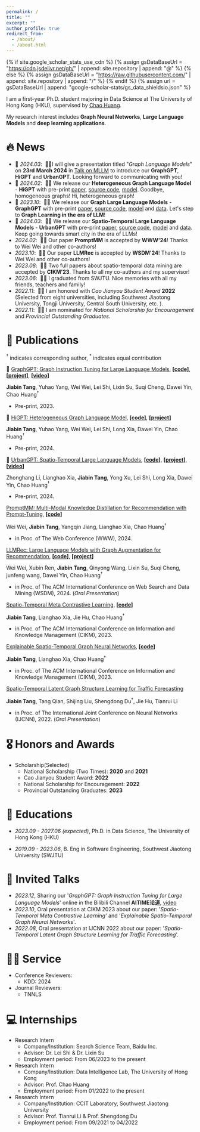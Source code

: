 ```yaml
---
permalink: /
title: ""
excerpt: ""
author_profile: true
redirect_from: 
  - /about/
  - /about.html
---
```


{% if site.google_scholar_stats_use_cdn %}
{% assign gsDataBaseUrl = "https://cdn.jsdelivr.net/gh/" | append: site.repository | append: "@" %}
{% else %}
{% assign gsDataBaseUrl = "https://raw.githubusercontent.com/" | append: site.repository | append: "/" %}
{% endif %}
{% assign url = gsDataBaseUrl | append: "google-scholar-stats/gs_data_shieldsio.json" %}

<span class='anchor' id='about-me'></span>

I am a first-year Ph.D. student majoring in Data Science at The University of Hong Kong (HKU), supervised by [Chao Huang](https://sites.google.com/view/chaoh). 

My research interest includes **Graph Neural Networks**, **Large Language Models** and **deep learning applications**.


# 🔥 News
- 🎯 *2024.03*: &nbsp;🎉🎉I will give a presentation titled "*Graph Language Models*" on **23rd** **March 2024** in [Talk on MLLM](https://www.mllm-ai.com/home) to introduce our **GraphGPT**, **HiGPT** and **UrbanGPT**. Looking forward to communicating with you! 
- 🎯 *2024.02*: &nbsp;🎉🎉 We release our **Heterogeneous Graph Language Model** - **HiGPT** with pre-print [paper](https://arxiv.org/abs/2402.16024), [source code](https://github.com/HKUDS/HiGPT), [model](https://huggingface.co/Jiabin99/HiGPT). Goodbye, homogeneous graphs! Hi, heterogeneous graph!
- 🎯 *2023.10*: &nbsp;🎉🎉 We release our **Graph Large Language Models** - **GraphGPT** with pre-print [paper](https://arxiv.org/abs/2310.13023), [source code](https://github.com/HKUDS/GraphGPT), [model](https://huggingface.co/Jiabin99/GraphGPT-7B-mix-all) and [data](https://huggingface.co/datasets/Jiabin99/Arxiv-PubMed-mix-NC-LP). Let's step to **Graph Learning in the era of LLM**!
- 🎯 *2024.03*: &nbsp;🎉🎉 We release our **Spatio-Temporal Large Language Models** - **UrbanGPT** with pre-print [paper](https://arxiv.org/abs/2403.00813), [source code](https://github.com/HKUDS/UrbanGPT), [model](https://huggingface.co/datasets/bjdwh/checkpoints) and [data](https://huggingface.co/datasets/bjdwh/ST_data_urbangpt). Keep going towards smart city in the era of LLMs!
- *2024.02*: &nbsp;🎉🎉 Our paper **PromptMM** is accepted by **WWW'24**! Thanks to Wei Wei and other co-authors!
- *2023.10*: &nbsp;🎉🎉 Our paper **LLMRec** is accepted by **WSDM'24**! Thanks to Wei Wei and other co-authors!
- *2023.08*: &nbsp;🎉🎉 Two full papers about spatio-temporal data mining are accepted by **CIKM'23**. Thanks to all my co-authors and my supervisor!
- *2023.06*: &nbsp;🎉🎉 I graduated from SWJTU. Nice memories with all my friends, teachers and family!
- *2022.11*: &nbsp;🎉🎉 I am honored with *Cao Jianyou Student Award* **2022** (Selected from eight universities, including Southwest Jiaotong University, Tongji University, Central South University, etc. ).
- *2022.11*: &nbsp;🎉🎉 I am nominated for *National Scholarship for Encouragement* and *Provincial Outstanding Graduates*.

# 📝 Publications 

$^{\dagger}$ indicates corresponding author, $^{*}$ indicates equal contribution

🎯 [GraphGPT: Graph Instruction Tuning for Large Language Models](https://arxiv.org/abs/2310.13023), **[[code](https://github.com/HKUDS/GraphGPT)]**, **[[project](https://graphgpt.github.io/)]**, **[[video](https://www.bilibili.com/video/BV1YQ4y1E7jW/?spm_id_from=333.999.0.0&vd_source=e4217e0b912c93c99f59f1489308a356)]**

**Jiabin Tang**, Yuhao Yang, Wei Wei, Lei Shi, Lixin Su, Suqi Cheng, Dawei Yin, Chao Huang$^{\dagger}$

- Pre-print, 2023.

🎯 [HiGPT: Heterogeneous Graph Language Model](https://arxiv.org/abs/2402.16024), **[[code](https://github.com/HKUDS/HiGPT)]**, **[[project](https://higpt-hku.github.io/)]**

**Jiabin Tang**, Yuhao Yang, Wei Wei, Lei Shi, Long Xia, Dawei Yin, Chao Huang$^{\dagger}$

- Pre-print, 2024.

🎯 [UrbanGPT: Spatio-Temporal Large Language Models](https://arxiv.org/abs/2403.00813), **[[code](https://github.com/HKUDS/UrbanGPT)]**, **[[project](https://urban-gpt.github.io/)]**, **[[video](https://www.youtube.com/watch?v=4BIbQt-EIAM)]**

Zhonghang Li, Lianghao Xia, **Jiabin Tang**, Yong Xu, Lei Shi, Long Xia, Dawei Yin, Chao Huang$^{\dagger}$

- Pre-print, 2024.

[PromptMM: Multi-Modal Knowledge Distillation for Recommendation with Prompt-Tuning](https://arxiv.org/abs/2402.17188), **[[code](https://github.com/HKUDS/LLMRec)]**

Wei Wei, **Jiabin Tang**, Yangqin Jiang, Lianghao Xia, Chao Huang$^{\dagger}$

- in Proc. of The Web Conference (WWW), 2024.

[LLMRec: Large Language Models with Graph Augmentation for Recommendation](https://arxiv.org/abs/2311.00423), **[[code](https://github.com/HKUDS/LLMRec)]**, **[[project](https://llmrec.github.io/)]**

Wei Wei, Xubin Ren, **Jiabin Tang**, Qinyong Wang, Lixin Su, Suqi Cheng, junfeng wang, Dawei Yin, Chao Huang$^{\dagger}$

- in Proc. of The ACM International Conference on Web Search and Data Mining (WSDM), 2024. (*Oral Presentation*)

[Spatio-Temporal Meta Contrastive Learning](https://dl.acm.org/doi/abs/10.1145/3583780.3615065), **[[code](https://github.com/HKUDS/CL4ST)]**

**Jiabin Tang**, Lianghao Xia, Jie Hu, Chao Huang$^{\dagger}$

- in Proc. of The ACM International Conference on Information and Knowledge Management (CIKM), 2023.

[Explainable Spatio-Temporal Graph Neural Networks](https://dl.acm.org/doi/abs/10.1145/3583780.3614871), **[[code](https://github.com/HKUDS/STExplainer)]**

**Jiabin Tang**, Lianghao Xia, Chao Huang$^{\dagger}$

- in Proc. of The ACM International Conference on Information and Knowledge Management (CIKM), 2023.

[Spatio-Temporal Latent Graph Structure Learning for Traffic Forecasting](https://ieeexplore.ieee.org/document/9892191)

**Jiabin Tang**, Tang Qian, Shijing Liu, Shengdong Du$^{\dagger}$, Jie Hu, Tianrui Li

- in Proc. of The International Joint Conference on Neural Networks (IJCNN), 2022. (*Oral Presentation*)

# 🎖 Honors and Awards
* Scholarship(Selected)
  * National Scholarship (Two Times): **2020** and **2021**
  * Cao Jianyou Student Award: **2022**
  * National Scholarship for Encouragement: **2022**
  * Provincial Outstanding Graduates: **2023**



# 📖 Educations
- *2023.09 - 2027.06 (expected)*, Ph.D. in Data Science, The University of Hong Kong (HKU)

- *2019.09 - 2023.06*, B. Eng in Software Engineering, Southwest Jiaotong University (SWJTU)



# 💬 Invited Talks

- *2023.12*, Sharing our '*GraphGPT: Graph Instruction Tuning for Large Language Models*' online in the Bilibili Channel **AITIME论道**, [video](https://www.bilibili.com/video/BV1YQ4y1E7jW/?spm_id_from=333.999.0.0&vd_source=e4217e0b912c93c99f59f1489308a356)
- *2023.10*, Oral presentation at CIKM 2023 about our paper: '*Spatio-Temporal Meta Contrastive Learning*' and '*Explainable Spatio-Temporal Graph Neural Networks*'. 
- *2022.08*, Oral presentation at IJCNN 2022 about our paper: '*Spatio-Temporal Latent Graph Structure Learning for Traffic Forecasting*'. 



# 🧑‍💻 Service

- Conference Reviewers: 
  - KDD: 2024
- Journal Reviewers: 
  - TNNLS
  

# 💻 Internships
- Research Intern
  - Company/Institution: Search Science Team, Baidu Inc.
  - Advisor: Dr. Lei Shi & Dr. Lixin Su
  - Employment period: From 06/2023 to the present
- Research Intern
  - Company/Institution: Data Intelligence Lab, The University of Hong Kong
  - Advisor: Prof. Chao Huang
  - Employment period: From 01/2022 to the present
- Research Intern
  - Company/Institution: CCIT Laboratory, Southwest Jiaotong University 
  - Advisor: Prof. Tianrui Li & Prof. Shengdong Du
  - Employment period: From 09/2021 to 04/2022
